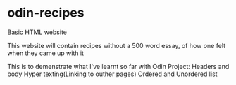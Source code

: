 # odin-recipes
Basic HTML website

This website will contain recipes without a 500 word essay,
of how one felt when they came up with it

This is to demenstrate what I've learnt so far with Odin Project:
Headers and body
Hyper texting(Linking to outher pages)
Ordered and Unordered list
